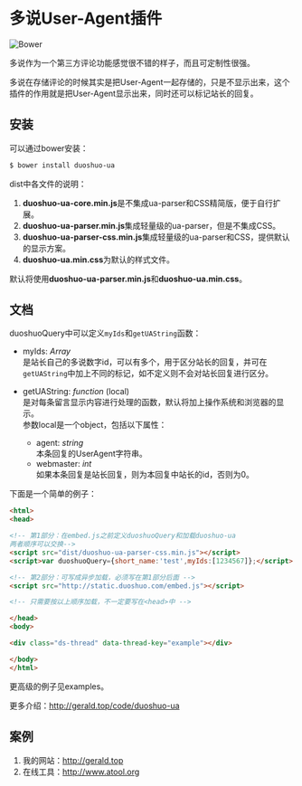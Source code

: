 多说User-Agent插件
===

![Bower](https://img.shields.io/bower/v/duoshuo-ua.svg)

多说作为一个第三方评论功能感觉很不错的样子，而且可定制性很强。

多说在存储评论的时候其实是把User-Agent一起存储的，只是不显示出来，这个插件的作用就是把User-Agent显示出来，同时还可以标记站长的回复。

安装
---
可以通过bower安装：

``` sh
$ bower install duoshuo-ua
```

dist中各文件的说明：

1. **duoshuo-ua-core.min.js**是不集成ua-parser和CSS精简版，便于自行扩展。
1. **duoshuo-ua-parser.min.js**集成轻量级的ua-parser，但是不集成CSS。
1. **duoshuo-ua-parser-css.min.js**集成轻量级的ua-parser和CSS，提供默认的显示方案。
1. **duoshuo-ua.min.css**为默认的样式文件。

默认将使用**duoshuo-ua-parser.min.js**和**duoshuo-ua.min.css**。

文档
---
duoshuoQuery中可以定义`myIds`和`getUAString`函数：
* myIds: *Array*  
  是站长自己的多说数字id，可以有多个，用于区分站长的回复，并可在`getUAString`中加上不同的标记，如不定义则不会对站长回复进行区分。

* getUAString: *function* (local)  
  是对每条留言显示内容进行处理的函数，默认将加上操作系统和浏览器的显示。  
  参数local是一个object，包括以下属性：
  * agent: *string*  
    本条回复的UserAgent字符串。
  * webmaster: *int*  
    如果本条回复是站长回复，则为本回复中站长的id，否则为0。

下面是一个简单的例子：
``` HTML
<html>
<head>

<!-- 第1部分：在embed.js之前定义duoshuoQuery和加载duoshuo-ua
两者顺序可以交换-->
<script src="dist/duoshuo-ua-parser-css.min.js"></script>
<script>var duoshuoQuery={short_name:'test',myIds:[1234567]};</script>

<!-- 第2部分：可写成异步加载，必须写在第1部分后面 -->
<script src="http://static.duoshuo.com/embed.js"></script>

<!-- 只需要按以上顺序加载，不一定要写在<head>中 -->

</head>
<body>

<div class="ds-thread" data-thread-key="example"></div>

</body>
</html>
```

更高级的例子见examples。

更多介绍：<http://gerald.top/code/duoshuo-ua>

案例
---

1. 我的网站：<http://gerald.top>
1. 在线工具：<http://www.atool.org>
